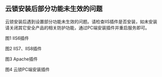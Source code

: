## 云锁安装后部分功能未生效的问题

云锁安装后遇到设置部分功能未生效的问题。请检查IIS插件是否安装，如未安装请关闭其它安全产品的相关防护功能，通过PC端安装插件并重启服务即可。

图1 IIS6插件

图2 IIS7、IIS8插件

图3 Apache插件

图4 云锁PC端安装插件